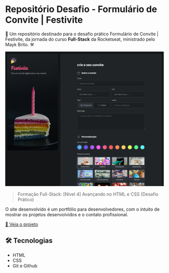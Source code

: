 # Repositório Desafio - Formulário de Convite | Festivite

🚀 Um repositório destinado para o desafio prático Formulário de Convite | Festivite, da jornada do curso **Full-Stack** da Rocketseat, ministrado pelo Mayk Brito. ⚒

![preview](./assets/preview.png)

> Formação Full-Stack: [Nível 4] Avançando no HTML e CSS (Desafio Prático)

O site desenvolvido é um portfólio para desenvolvedores, com o intuito de mostrar os projetos desenvolvidos e o contato profissional.

[🔗 Veja o projeto](https://fesette.github.io/Formulario-convite/)

## 🛠️ Tecnologias

- HTML
- CSS
- Git e Github